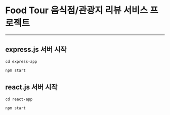 # Food Tour 음식점/관광지 리뷰 서비스 프로젝트

---



## express.js 서버 시작

```
cd express-app

npm start
```



## react.js 서버 시작

```
cd react-app

npm start
```

